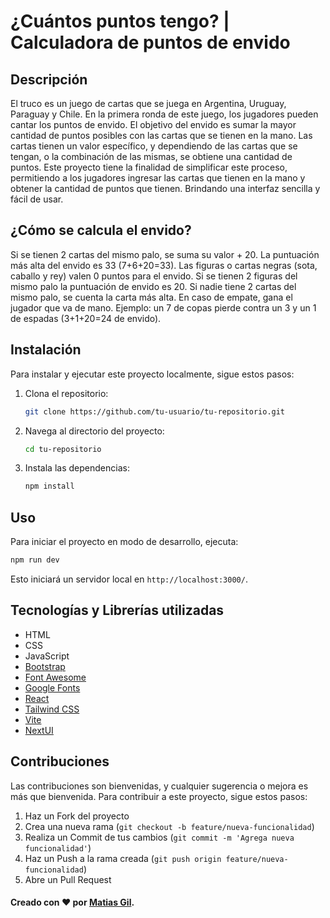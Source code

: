 # ¿Cuántos puntos tengo? | Calculadora de puntos de envido

## Descripción
El truco es un juego de cartas que se juega en Argentina, Uruguay, Paraguay y Chile. En la primera ronda de este juego, los jugadores pueden cantar los puntos de envido.
El objetivo del envido es sumar la mayor cantidad de puntos posibles con las cartas que se tienen en la mano. Las cartas tienen un valor específico, y dependiendo de las cartas que se tengan, o la combinación de las mismas, se obtiene una cantidad de puntos.
Este proyecto tiene la finalidad de simplificar este proceso, permitiendo a los jugadores ingresar las cartas que tienen en la mano y obtener la cantidad de puntos que tienen. Brindando una interfaz sencilla y fácil de usar.

## ¿Cómo se calcula el envido?

 Si se tienen 2 cartas del mismo palo, se suma su valor + 20.
 La puntuación más alta del envido es 33 (7+6+20=33).
 Las figuras o cartas negras (sota, caballo y rey) valen 0 puntos para el envido.
 Si se tienen 2 figuras del mismo palo la puntuación de envido es 20.
 Si nadie tiene 2 cartas del mismo palo, se cuenta la carta más alta.
 En caso de empate, gana el jugador que va de mano.
 Ejemplo: un 7 de copas pierde contra un 3 y un 1 de espadas (3+1+20=24 de envido).

 ## Instalación
Para instalar y ejecutar este proyecto localmente, sigue estos pasos:

1. Clona el repositorio:
    ```sh
    git clone https://github.com/tu-usuario/tu-repositorio.git
    ```
2. Navega al directorio del proyecto:
    ```sh
    cd tu-repositorio
    ```
3. Instala las dependencias:
    ```sh
    npm install
    ```

## Uso
Para iniciar el proyecto en modo de desarrollo, ejecuta:
```sh
npm run dev
```
Esto iniciará un servidor local en `http://localhost:3000/`.

## Tecnologías y Librerías utilizadas
- HTML
- CSS
- JavaScript
- [Bootstrap](https://getbootstrap.com/)
- [Font Awesome](https://fontawesome.com/)
- [Google Fonts](https://fonts.google.com/)
- [React](https://es.reactjs.org/)
- [Tailwind CSS](https://tailwindcss.com/)
- [Vite](https://vitejs.dev/)
- [NextUI](https://nextui.org/)

## Contribuciones
Las contribuciones son bienvenidas, y cualquier sugerencia o mejora es más que bienvenida. Para contribuir a este proyecto, sigue estos pasos:
1. Haz un Fork del proyecto
2. Crea una nueva rama (`git checkout -b feature/nueva-funcionalidad`)
3. Realiza un Commit de tus cambios (`git commit -m 'Agrega nueva funcionalidad'`)
4. Haz un Push a la rama creada (`git push origin feature/nueva-funcionalidad`)
5. Abre un Pull Request

#### Creado con ❤️ por [Matias Gil](https://github.com/ezemgil).


